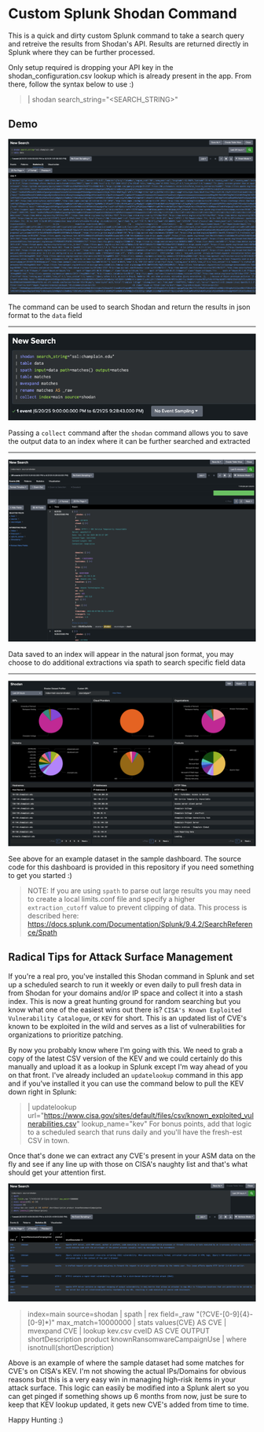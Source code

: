 # Custom Splunk Shodan Command
This is a quick and dirty custom Splunk command to take a search query and retreive the results from Shodan's API. Results are returned directly in Splunk where they can be further processed.

Only setup required is dropping your API key in the shodan_configuration.csv lookup which is already present in the app. From there, follow the syntax below to use :)

> | shodan search_string="<SEARCH_STRING>"

## Demo
![Alt text](Demo1.png)

The command can be used to search Shodan and return the results in json format to the `data` field

---
![Alt text](Demo2.png)

Passing a `collect` command after the `shodan` command allows you to save the output data to an index where it can be further searched and extracted

---
![Alt text](Demo3.png)

Data saved to an index will appear in the natural json format, you may choose to do additional extractions via spath to search specific field data

---
![Alt text](Demo4.png)

See above for an example dataset in the sample dashboard. The source code for this dashboard is provided in this repository if you need something to get you started :)

> NOTE: If you are using `spath` to parse out large results you may need to create a local limits.conf file and specify a higher `extraction_cutoff` value to prevent clipping of data. This process is described here: https://docs.splunk.com/Documentation/Splunk/9.4.2/SearchReference/Spath

## Radical Tips for Attack Surface Management

If you're a real pro, you've installed this Shodan command in Splunk and set up a scheduled search to run it weekly or even daily to pull fresh data in from Shodan for your domains and/or IP space and collect it into a stash index. This is now a great hunting ground for random searching but you know what one of the easiest wins out there is? `CISA's Known Exploited Vulnerability Catalogue`, or `KEV` for short. This is an updated list of CVE's known to be exploited in the wild and serves as a list of vulnerabilities for organizations to prioritize patching. 

By now you probably know where I'm going with this. We need to grab a copy of the latest CSV version of the KEV and we could certainly do this manually and upload it as a lookup in Splunk except I'm way ahead of you on that front. I've already included an `updatelookup` command in this app and if you've installed it you can use the command below to pull the KEV down right in Splunk:
> | updatelookup url="https://www.cisa.gov/sites/default/files/csv/known_exploited_vulnerabilities.csv" lookup_name="kev"
For bonus points, add that logic to a scheduled search that runs daily and you'll have the fresh-est CSV in town.

Once that's done we can extract any CVE's present in your ASM data on the fly and see if any line up with those on CISA's naughty list and that's what should get your attention first.

![Alt text](Demo5.png)
> index=main source=shodan 
> | spath 
> | rex field=_raw "(?<CVE>CVE-[0-9]{4}-[0-9]*)" max_match=10000000 
> | stats values(CVE) AS CVE 
> | mvexpand CVE 
> | lookup kev.csv cveID AS CVE OUTPUT shortDescription product knownRansomwareCampaignUse 
> | where isnotnull(shortDescription)

Above is an example of where the sample dataset had some matches for CVE's on CISA's KEV. I'm not showing the actual IPs/Domains for obvious reasons but this is a very easy win in managing high-risk items in your attack surface. This logic can easily be modified into a Splunk alert so you can get pinged if something shows up 6 months from now, just be sure to keep that KEV lookup updated, it gets new CVE's added from time to time. 

Happy Hunting :)
